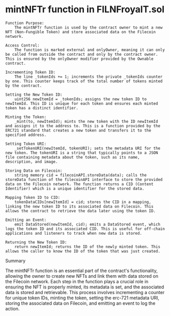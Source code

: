 # mintNFTr function in FILNFroyalT.sol

    Function Purpose:
        The mintNFTr function is used by the contract owner to mint a new NFT (Non-Fungible Token) and store associated data on the Filecoin network.

    Access Control:
        The function is marked external and onlyOwner, meaning it can only be called from outside the contract and only by the contract owner. This is ensured by the onlyOwner modifier provided by the Ownable contract.

    Incrementing Token ID:
        The line _tokenIds += 1; increments the private _tokenIds counter by one. This counter keeps track of the total number of tokens minted by the contract.

    Setting the New Token ID:
        uint256 newItemId = _tokenIds; assigns the new token ID to newItemId. This ID is unique for each token and ensures each minted token has a distinct identifier.

    Minting the Token:
        _mint(to, newItemId); mints the new token with the ID newItemId and assigns it to the address to. This is a function provided by the ERC721 standard that creates a new token and transfers it to the specified address.

    Setting Token URI:
        _setTokenURI(newItemId, tokenURI); sets the metadata URI for the new token. The tokenURI is a string that typically points to a JSON file containing metadata about the token, such as its name, description, and image.

    Storing Data on Filecoin:
        string memory cid = filecoinAPI.storeData(data); calls the storeData function of the filecoinAPI interface to store the provided data on the Filecoin network. The function returns a CID (Content Identifier) which is a unique identifier for the stored data.

    Mapping Token ID to CID:
        tokenDataCIDs[newItemId] = cid; stores the CID in a mapping, linking the new token ID to its associated data on Filecoin. This allows the contract to retrieve the data later using the token ID.

    Emitting an Event:
        emit DataStored(newItemId, cid); emits a DataStored event, which logs the token ID and its associated CID. This is useful for off-chain applications and listeners to track when new data is stored.

    Returning the New Token ID:
        return newItemId; returns the ID of the newly minted token. This allows the caller to know the ID of the token that was just created.

Summary

The mintNFTr function is an essential part of the contract's functionality, allowing the owner to create new NFTs and link them with data stored on the Filecoin network. Each step in the function plays a crucial role in ensuring the NFT is properly minted, its metadata is set, and the associated data is stored and retrievable. This process involves incrementing a counter for unique token IDs, minting the token, setting the erc-721 metadata URI, storing the associated data on Filecoin, and emitting an event to log the action.

